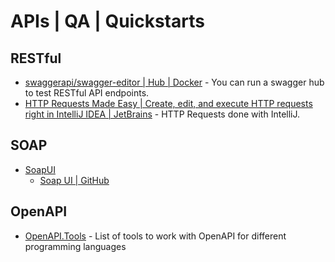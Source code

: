 # APIs | QA | Quickstarts
## RESTful
- [swaggerapi/swagger-editor | Hub | Docker](https://hub.docker.com/r/swaggerapi/swagger-editor) - You can run a swagger hub to test RESTful API endpoints.
- [HTTP Requests Made Easy | Create, edit, and execute HTTP requests right in IntelliJ IDEA | JetBrains](https://lp.jetbrains.com/intellij-idea-http-client/) - HTTP Requests done with IntelliJ.

## SOAP
- [SoapUI](https://www.soapui.org/)
  - [Soap UI | GitHub](https://github.com/SmartBear/soapui)

## OpenAPI
- [OpenAPI.Tools](https://openapi.tools/) - List of tools to work with OpenAPI for different programming languages
